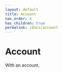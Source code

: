 ```yaml
---
layout: default
title: Account
nav_order: 4
has_children: true
permalink: /docs/account
---
```


# Account

With an account, 
